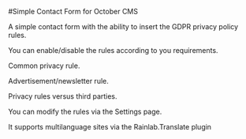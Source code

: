 #Simple Contact Form for October CMS

A simple contact form with the ability to insert the GDPR privacy policy rules.

You can enable/disable the rules according to you requirements.

Common privacy rule.

Advertisement/newsletter rule.

Privacy rules versus third parties.

You can modify the rules via the Settings page.


It supports multilanguage sites via the Rainlab.Translate plugin
